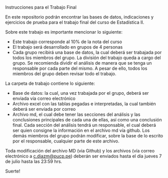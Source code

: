 Instrucciones para el Trabajo Final

En este repositorio podrán encontrar las bases de datos, indicaciones y ejercicios de prueba para el trabajo final del curso de Estadística II. 

Sobre este trabajo es importante mencionar lo siguiente: 
- Este trabajo corresponde al 10% de la nota del curso
- El trabajo será desarrollado en grupos de 4 personas
- Cada grupo recibirá una base de datos, la cual deberá ser trabajada por todos los miembros del grupo. La división del trabajo queda a cargo del grupo. Se recomienda dividir el análisis de manera que se tenga un responsable por cada parte del mismo. A pesar de ello, todos los miembros del grupo deben revisar todo el trabajo. 

La carpeta de trabajo contiene lo siguiente: 
- Base de datos: la cual, una vez trabajada por el grupo, deberá ser enviada vía correo electrónico 
- Archivo excel con las tablas pegadas e interpretadas, la cual también deberá ser enviada por correo
- Archivo md, el cual debe tener las secciones del análisis y las conclusiones principales de cada una de ellas, así como una conclusión final. Cada sección del análisis tendrá un responsable, el cual deberá ser quien consigne la información en el archivo md vía github. Los demás miembros del grupo podrán modificar, sobre la base de lo escrito por el responsable, cualquier parte de este archivo. 

Toda modificación del archivo MD (via Github) y los archivos (vía correo electrónico a c.diazm@pucp.pe) deberán ser enviados hasta el día jueves 7 de julio hasta las 23:59 hrs. 

Suerte!

